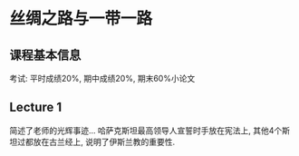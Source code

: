 # 丝绸之路与一带一路

## 课程基本信息

考试: 平时成绩20%, 期中成绩20%, 期末60%小论文

## Lecture 1

简述了老师的光辉事迹... 哈萨克斯坦最高领导人宣誓时手放在宪法上, 其他4个斯坦过都放在古兰经上, 说明了伊斯兰教的重要性. 

